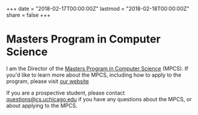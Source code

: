 +++
date = "2018-02-17T00:00:00Z"
lastmod = "2018-02-18T00:00:00Z"
share = false
+++

Masters Program in Computer Science
===================================

I am the Director of the [Masters Program in Computer Science](https://csmasters.uchicago.edu) (MPCS). If you'd like to learn more about the MPCS, including how to apply to the program, please visit [our website](https://csmasters.uchicago.edu)

If you are a prospective student, please contact [questions@cs.uchicago.edu](mailto:questions.cs.uchicago.edu) if you have any questions about the MPCS, or about applying to the MPCS.
